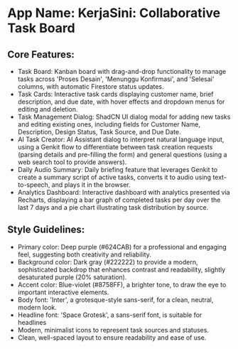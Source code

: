 # **App Name**: KerjaSini: Collaborative Task Board

## Core Features:

- Task Board: Kanban board with drag-and-drop functionality to manage tasks across 'Proses Desain', 'Menunggu Konfirmasi', and 'Selesai' columns, with automatic Firestore status updates.
- Task Cards: Interactive task cards displaying customer name, brief description, and due date, with hover effects and dropdown menus for editing and deletion.
- Task Management Dialog: ShadCN UI dialog modal for adding new tasks and editing existing ones, including fields for Customer Name, Description, Design Status, Task Source, and Due Date.
- AI Task Creator: AI Assistant dialog to interpret natural language input, using a Genkit flow to differentiate between task creation requests (parsing details and pre-filling the form) and general questions (using a web search tool to provide answers).
- Daily Audio Summary: Daily briefing feature that leverages Genkit to create a summary script of active tasks, converts it to audio using text-to-speech, and plays it in the browser.
- Analytics Dashboard: Interactive dashboard with analytics presented via Recharts, displaying a bar graph of completed tasks per day over the last 7 days and a pie chart illustrating task distribution by source.

## Style Guidelines:

- Primary color: Deep purple (#624CAB) for a professional and engaging feel, suggesting both creativity and reliability.
- Background color: Dark gray (#222222) to provide a modern, sophisticated backdrop that enhances contrast and readability, slightly desaturated purple (20% saturation).
- Accent color: Blue-violet (#8758FF), a brighter tone, to draw the eye to important interactive elements.
- Body font: 'Inter', a grotesque-style sans-serif, for a clean, neutral, modern look.
- Headline font: 'Space Grotesk', a sans-serif font, is suitable for headlines
- Modern, minimalist icons to represent task sources and statuses.
- Clean, well-spaced layout to ensure readability and ease of use.
